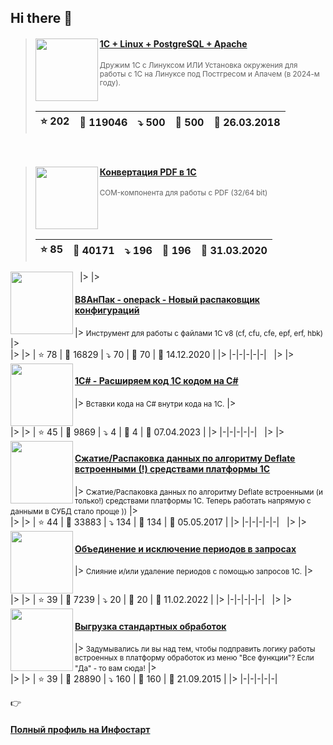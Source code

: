 ## Hi there 👋

> <img src="https://infostart.ru/upload/iblock/ac4/ac49a3a4ab7fa59f438563d5d9c9edbf.jpg" width="100" align="left">
> <h4 style="color: cyan; text-decoration: underline;"><a href="https://infostart.ru/1c/articles/805266/">1C + Linux + PostgreSQL + Apache</a></h4>
> <small>Дружим 1С с Линуксом ИЛИ Установка окружения для работы с 1С на Линуксе под Постгресом и Апачем (в 2024-м году).</small>
> <br clear="left">
>
> | :star: 202 | :eyes: 119046 | :arrow_heading_down: 500 | :speech_balloon: 500 | :calendar: 26.03.2018 |
> |-|-|-|-|-|
&nbsp;
> <img src="https://infostart.ru/upload/iblock/03d/03d96e48660b16f71b1e7325f930e1b3.png" width="100" align="left">
> <h4 style="color: cyan; text-decoration: underline;"><a href="https://infostart.ru/1c/tools/1217607/">Конвертация PDF в 1С</a></h4>
> <small>COM-компонента для работы с PDF (32/64 bit)</small>
> <br clear="left">
>
> | :star: 85 | :eyes: 40171 | :arrow_heading_down: 196 | :speech_balloon: 196 | :calendar: 31.03.2020 |
> |-|-|-|-|-|
&nbsp;
|> <img src="https://infostart.ru/upload/iblock/38f/38f8021a5a0841c6e90c52f83a017231.png" width="100" align="left">
|> <h4 style="color: cyan; text-decoration: underline;"><a href="https://infostart.ru/1c/tools/1342779/">В8АнПак - onepack - Новый распаковщик конфигураций</a></h4>
|> <small>Инструмент для работы с файлами 1С v8 (cf, cfu, cfe, epf, erf, hbk)</small>
|> <br clear="left">
|>
|> | :star: 78 | :eyes: 16829 | :arrow_heading_down: 70 | :speech_balloon: 70 | :calendar: 14.12.2020 |
|> |-|-|-|-|-|
&nbsp;
|> <img src="https://infostart.ru/upload/iblock/672/672df00e3513d08e050e26dcecc1ca88.png" width="100" align="left">
|> <h4 style="color: cyan; text-decoration: underline;"><a href="https://infostart.ru/1c/tools/1841612/">1С# - Расширяем код 1С кодом на C#</a></h4>
|> <small>Вставки кода на C# внутри кода на 1С.</small>
|> <br clear="left">
|>
|> | :star: 45 | :eyes: 9869 | :arrow_heading_down: 4 | :speech_balloon: 4 | :calendar: 07.04.2023 |
|> |-|-|-|-|-|
&nbsp;
|> <img src="https://infostart.ru/upload/iblock/690/6901f8568cf8d62280c0b6bc6907db4a.png" width="100" align="left">
|> <h4 style="color: cyan; text-decoration: underline;"><a href="https://infostart.ru/1c/tools/618906/">Сжатие/Распаковка данных по алгоритму Deflate встроенными (!) средствами платформы 1С</a></h4>
|> <small>Сжатие/Распаковка данных по алгоритму Deflate встроенными (и только!) средствами платформы 1С. Теперь работать напрямую с данными в СУБД стало проще ))</small>
|> <br clear="left">
|>
|> | :star: 44 | :eyes: 33883 | :arrow_heading_down: 134 | :speech_balloon: 134 | :calendar: 05.05.2017 |
|> |-|-|-|-|-|
&nbsp;
|> <img src="https://infostart.ru/upload/iblock/ef7/ef7be71fb9b344ac153a9a86487195cd.png" width="100" align="left">
|> <h4 style="color: cyan; text-decoration: underline;"><a href="https://infostart.ru/1c/tools/1603922/">Объединение и исключение периодов в запросах</a></h4>
|> <small>Слияние и/или удаление периодов с помощью запросов 1С.</small>
|> <br clear="left">
|>
|> | :star: 39 | :eyes: 7239 | :arrow_heading_down: 20 | :speech_balloon: 20 | :calendar: 11.02.2022 |
|> |-|-|-|-|-|
&nbsp;
|> <img src="https://infostart.ru/upload/iblock/ef1/ef169279d82a9879c7980c5374c8cac3.png" width="100" align="left">
|> <h4 style="color: cyan; text-decoration: underline;"><a href="https://infostart.ru/1c/tools/400102/">Выгрузка стандартных обработок</a></h4>
|> <small>Задумывались ли вы над тем, чтобы подправить логику работы встроенных в платформу обработок из меню "Все функции"?
Если "Да" - то вам сюда!</small>
|> <br clear="left">
|>
|> | :star: 39 | :eyes: 28890 | :arrow_heading_down: 160 | :speech_balloon: 160 | :calendar: 21.09.2015 |
|> |-|-|-|-|-|
&nbsp;


:point_right: <h4 style="color: cyan; text-decoration: underline;"><a href="https://infostart.ru/profile/47774/objects/">Полный профиль на Инфостарт</a></h4>

<!--
**SerVer1C/SerVer1C** is a ✨ _special_ ✨ repository because its `README.md` (this file) appears on your GitHub profile.

Here are some ideas to get you started:

- 🔭 I’m currently working on ...
- 🌱 I’m currently learning ...
- 👯 I’m looking to collaborate on ...
- 🤔 I’m looking for help with ...
- 💬 Ask me about ...
- 📫 How to reach me: ...
- 😄 Pronouns: ...
- ⚡ Fun fact: ...
-->
